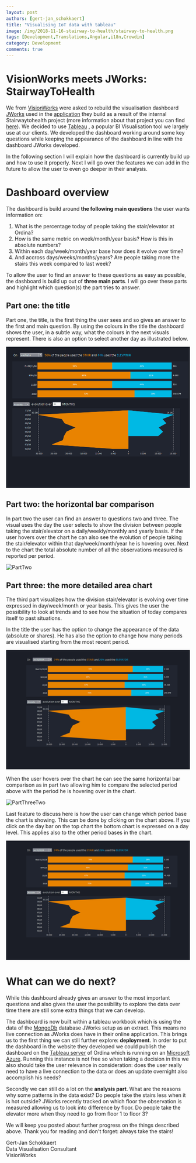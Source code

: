 ```yaml
---
layout: post
authors: [gert-jan_schokkaert]
title: "Visualising IoT data with tableau"
image: /img/2018-11-16-stairway-to-health/stairway-to-health.png
tags: [Development,Translations,Angular,i18n,Crowdin]
category: Development
comments: true
---
```


# VisionWorks meets JWorks: StairwayToHealth
We from [VisionWorks][] were asked to rebuild the visualisation dashboard [JWorks][] used in the [application][] they build as a result of the internal Stairwaytohealth project (more information about that project you can find [here][]). We decided to use [Tableau][] , a popular BI Visualisation tool we largely use at our clients. We developed the dashboard working around some key questions while keeping the appearance of the dashboard in line with the dashboard JWorks developed.

In the following section I will explain how the dashboard is currently build up and how to use it properly. Next I will go over the features we can add in the future to allow the user to even go deeper in their analysis.

# Dashboard overview

The dashboard is build around **the following main questions** the user wants information on:
1. What is the percentage today of people taking the stair/elevator at Ordina?
2. How is the same metric on week/month/year basis? How is this in absolute numbers?
3. Within each day/week/month/year base how does it evolve over time?
4. And accross days/weeks/months/years? Are people taking more the stairs this week compared to last week?

To allow the user to find an answer to these questions as easy as possible, the dashboard is build up out of **three main parts**. I will go over these parts and highlight which question(s) the part tries to answer.

## Part one: the title

Part one, the title, is the first thing the user sees and so gives an answer to the first and main question. By using the colours in the title the dashboard shows the user, in a subtle way, what the colours in the next visuals represent. There is also an option to select another day as illustrated below.

![PartOne](/img/2018-11-16-stairway-to-health/PartOne.gif)

## Part two: the horizontal bar comparison

In part two the user can find an answer to questions two and three. The visual uses the day the user selects to show the division between people taking the stair/elevator on a daily/weekly/monthly and yearly basis. If the user hovers over the chart he can also see the evolution of people taking the stair/elevator within that day/week/month/year he is hovering over. Next to the chart the total absolute number of all the observations measured is reported per period.

![PartTwo](/img/2018-11-16-stairway-to-health/PartTwo.gif)

## Part three: the more detailed area chart

The third part visualizes how the division stair/elevator is evolving over time expressed in day/week/month or year basis. This gives the user the possibility to look at trends and to see how the situation of today compares itself to past situations. 

In the title the user has the option to change the appearance of the data (absolute or shares). He has also the option to change how many periods are visualised starting from the most recent period.

![PartThreeOne](/img/2018-11-16-stairway-to-health/PartThreeOne.gif)

When the user hovers over the chart he can see the same horizontal bar comparison as in part two allowing him to compare the selected period above with the period he is hovering over in the chart.

![PartThreeTwo](/img/2018-11-16-stairway-to-health/PartThreeTwo.gif)

Last feature to discuss here is how the user can change which period base the chart is showing. This can be done by clicking on the chart above. If you click on the day bar on the top chart the bottom chart is expressed on a day level. This applies also to the other period bases in the chart.

![PartThreeThree](/img/2018-11-16-stairway-to-health/PartThreeThree.gif)

# What can we do next?

While this dashboard already gives an answer to the most important questions and also gives the user the possibility to explore the data over time there are still some extra things that we can develop.

The dashboard is now built within a tableau workbook which is using the data of the [MongoDb][] database JWorks setup as an extract. This means no live connection as JWorks does have in their online application. This brings us to the first thing we can still further explore: **deployment**. In order to put the dashboard in the website they developed we could publish the dashboard on the [Tableau server][] of Ordina which is running on an [Microsoft Azure][]. Running this instance is not free so when taking a decision in this we also should take the user relevance in consideration: does the user really need to have a live connection to the data or does an update overnight also accomplish his needs?

Secondly we can still do a lot on the **analysis part**. What are the reasons why some patterns in the data exist? Do people take the stairs less when it is hot outside? 
JWorks recently tracked on which floor the observation is measured allowing us to look into difference by floor. Do people take the elevator more when they need to go from floor 1 to floor 3?

We will keep you posted about further progress on the things described above. Thank you for reading and don't forget: always take the stairs!



Gert-Jan Schokkaert   
Data Visualisation Consultant   
VisionWorks


[Tableau]: https://www.tableau.com/
[application]: https://stairwayto.health/dashboard
[Microsoft Azure]: https://azure.microsoft.com/en-us/
[Tableau server]: https://www.tableau.com/trial/tableau-server
[VisionWorks]: https://www.ordina.be/vakgebieden/bi-analytics/
[JWorks]: https://ordina-jworks.github.io/
[here]: https://ordina-jworks.github.io/iot/2018/03/14/Stairway-To-Health-2.html
[MongoDb]: https://www.mongodb.com/